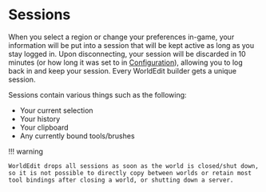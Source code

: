 # Sessions

When you select a region or change your preferences in-game, your information will be put into a session that will be kept active as long as you stay logged in. Upon disconnecting, your session will be discarded in 10 minutes (or how long it was set to in [Configuration](../../../configuration.md)), allowing you to log back in and keep your session. Every WorldEdit builder gets a unique session.

Sessions contain various things such as the following:

- Your current selection
- Your history
- Your clipboard
- Any currently bound tools/brushes

!!! warning

    WorldEdit drops all sessions as soon as the world is closed/shut down, so it is not possible to directly copy between worlds or retain most tool bindings after closing a world, or shutting down a server.